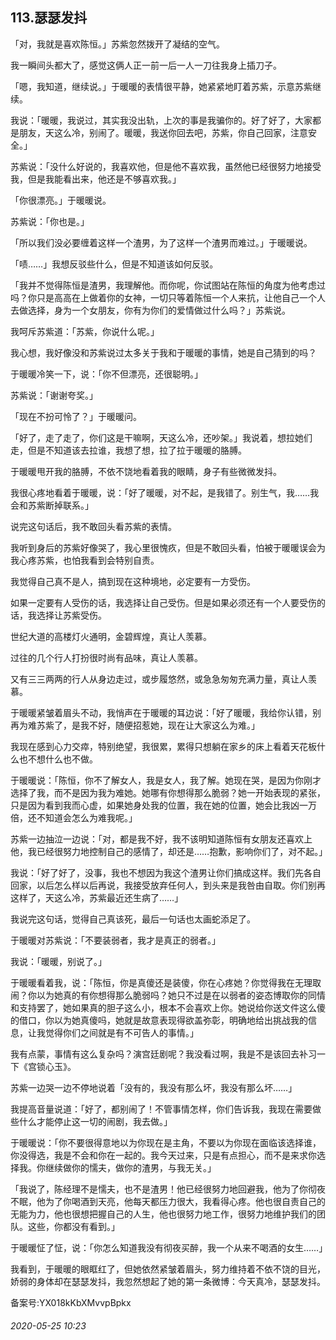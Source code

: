 ## 113.瑟瑟发抖
「对，我就是喜欢陈恒。」苏紫忽然拨开了凝结的空气。


我一瞬间头都大了，感觉这俩人正一前一后一人一刀往我身上插刀子。


「嗯，我知道，继续说。」于暖暖的表情很平静，她紧紧地盯着苏紫，示意苏紫继续。


我说：「暖暖，我说过，其实我没出轨，上次的事是我骗你的。好了好了，大家都是朋友，天这么冷，别闹了。暖暖，我送你回去吧，苏紫，你自己回家，注意安全。」


苏紫说：「没什么好说的，我喜欢他，但是他不喜欢我，虽然他已经很努力地接受我，但是我能看出来，他还是不够喜欢我。」


「你很漂亮。」于暖暖说。


苏紫说：「你也是。」


「所以我们没必要缠着这样一个渣男，为了这样一个渣男而难过。」于暖暖说。


「啧……」我想反驳些什么，但是不知道该如何反驳。


「我并不觉得陈恒是渣男，我理解他。而你呢，你试图站在陈恒的角度为他考虑过吗？你只是高高在上做着你的女神，一切只等着陈恒一个人来抗，让他自己一个人去做选择，身为一个女朋友，你有为你们的爱情做过什么吗？」苏紫说。


我呵斥苏紫道：「苏紫，你说什么呢。」


我心想，我好像没和苏紫说过太多关于我和于暖暖的事情，她是自己猜到的吗？


于暖暖冷笑一下，说：「你不但漂亮，还很聪明。」


苏紫说：「谢谢夸奖。」


「现在不扮可怜了？」于暖暖问。


「好了，走了走了，你们这是干嘛啊，天这么冷，还吵架。」我说着，想拉她们走，但是不知道该去拉谁，我想了想，拉了拉于暖暖的胳膊。


于暖暖甩开我的胳膊，不依不饶地看着我的眼睛，身子有些微微发抖。


我很心疼地看着于暖暖，说：「好了暖暖，对不起，是我错了。别生气，我……我会和苏紫断掉联系。」


说完这句话后，我不敢回头看苏紫的表情。


我听到身后的苏紫好像哭了，我心里很愧疚，但是不敢回头看，怕被于暖暖误会为我心疼苏紫，也怕我看到会特别自责。


我觉得自己真不是人，搞到现在这种境地，必定要有一方受伤。


如果一定要有人受伤的话，我选择让自己受伤。但是如果必须还有一个人要受伤的话，我选择让苏紫受伤。


世纪大道的高楼灯火通明，金碧辉煌，真让人羡慕。


过往的几个行人打扮很时尚有品味，真让人羡慕。


又有三三两两的行人从身边走过，或步履悠然，或急急匆匆充满力量，真让人羡慕。


于暖暖紧皱着眉头不动，我悄声在于暖暖的耳边说：「好了暖暖，我给你认错，别再为难苏紫了，是我不好，随便招惹她，现在让大家这么为难。」


我现在感到心力交瘁，特别绝望，我很累，累得只想躺在家乡的床上看着天花板什么也不想什么也不做。


于暖暖说：「陈恒，你不了解女人，我是女人，我了解。她现在哭，是因为你刚才选择了我，而不是因为我为难她。她哪有你想得那么脆弱？她一开始表现的紧张，只是因为看到我而心虚，如果她身处我的位置，我在她的位置，她会比我凶一万倍，还不知道会怎么为难我呢。」


苏紫一边抽泣一边说：「对，都是我不好，我不该明知道陈恒有女朋友还喜欢上他，我已经很努力地控制自己的感情了，却还是……抱歉，影响你们了，对不起。」


我说：「好了好了，没事，我也不想因为我这个渣男让你们搞成这样。我们先各自回家，以后怎么样以后再说，我接受放弃任何人，到头来是我咎由自取。你们别再这样了，天这么冷，苏紫最近还生病了……」


我说完这句话，觉得自己真该死，最后一句话也太画蛇添足了。


于暖暖对苏紫说：「不要装弱者，我才是真正的弱者。」


我说：「暖暖，别说了。」


于暖暖看着我，说：「陈恒，你是真傻还是装傻，你在心疼她？你觉得我在无理取闹？你以为她真的有你想得那么脆弱吗？她只不过是在以弱者的姿态博取你的同情和支持罢了，她如果真的胆子这么小，根本不会喜欢上你。她说给你送文件这么傻的借口，你以为她真傻吗，她就是故意表现得欲盖弥彰，明确地给出挑战我的信息，让我觉得你们之间就是有不可告人的事情。」


我有点蒙，事情有这么复杂吗？演宫廷剧呢？我没看过啊，我是不是该回去补习一下《宫锁心玉》。


苏紫一边哭一边不停地说着「没有的，我没有那么坏，我没有那么坏……」


我提高音量说道：「好了，都别闹了！不管事情怎样，你们告诉我，我现在需要做些什么才能停止这一切的闹剧，我去做。」


于暖暖说：「你不要很得意地以为你现在是主角，不要以为你现在面临该选择谁，你没得选，我是不会和你在一起的。我今天过来，只是有点担心，而不是来求你选择我。你继续做你的懦夫，做你的渣男，与我无关。」


「我说了，陈经理不是懦夫，也不是渣男！他已经很努力地回避我，他为了你彻夜不眠，他为了你喝酒到天亮，他每天都压力很大，我看得心疼。他也很自责自己的无能为力，他也很想把握自己的人生，他也很努力地工作，很努力地维护我们的团队。这些，你都没有看到。」


于暖暖怔了怔，说：「你怎么知道我没有彻夜买醉，我一个从来不喝酒的女生……」


我看到，于暖暖的眼眶红了，但她依然紧皱着眉头，努力维持着不依不饶的目光，娇弱的身体却在瑟瑟发抖，我忽然想起了她的第一条微博：今天真冷，瑟瑟发抖。


备案号:YX018kKbXMvvpBpkx


###### 2020-05-25 10:23
